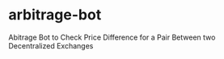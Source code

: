 # arbitrage-bot
Abitrage Bot to Check Price Difference for a Pair Between two Decentralized Exchanges
